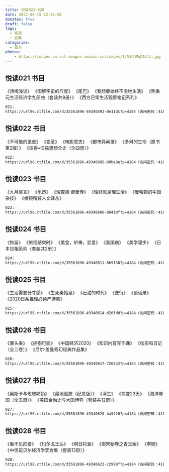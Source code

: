 ```yaml
---
title: 悦读021-028
date: 2022-06-15 12:44:58
donates: true
draft: false
tags:
  - 悦读
  - 合集
categories:
  - 图书
photos:
    - https://images-cn.ssl-images-amazon.cn/images/I/51CDMqQ1LtL.jpg
---
```


## 悦读021 书目

《诗境浅说》 
《图解宇宙的尺度》 
《尾巴》 
《我想要始终不渝地生活》 
《熊秉元生活经济学九部曲（套装共9册）》 
《西方日常生活观察笔记系列》 

<!--more-->

```bash
021: 
https://url96.ctfile.com/d/35561896-49340593-0e11dc?p=4184（访问密码：4184）
```

## 悦读022 书目

《不可能的堡垒》 
《变革》 
《电影意志》 
《都市异闻录》 
《多舛的生命（原书第2版）》 
《彼得•沃森思想全史（全四册）》

```bash
022: 
https://url96.ctfile.com/d/35561896-49340605-00ba8e?p=4184（访问密码：4184）
```

## 悦读023 书目

《九月寓言》 
《乐透》 
《理查德·费曼传》 
《理财就是理生活》 
《曼哈顿的中国杂技》 
《棱镜精装人文译丛》 

```bash
023: 
https://url96.ctfile.com/d/35561896-49340608-88410f?p=4184（访问密码：4184）
```

## 悦读024 书目

《拘留》 
《旅程结束时》 
《美食，祈祷，恋爱》 
《美国病》 
《美学漫步》 
《日本世相系列（套装共2册）》 

```bash
024: 
https://url96.ctfile.com/d/35561896-49340611-8b9130?p=4184（访问密码：4184）
```

## 悦读025 书目

《生活需要分寸感》 
《生死秦始皇》 
《石油的时代》 
《送行》 
《谈话录》 
《2020日系推理必读严选集》 

```bash
025: 
https://url96.ctfile.com/d/35561896-49340614-d20fd0?p=4184（访问密码：4184）
```

## 悦读026 书目

《罪头条》 
《拥抱可能》 
《中国经济2020》 
《知识内容写作课》 
《张宗和日记（全二卷）》 
《尼尔·盖曼奇幻经典作品集》 

```bash
026: 
https://url96.ctfile.com/d/35561896-49340617-726342?p=4184（访问密码：4184）
```

## 悦读027 书目

《奥斯卡与玫瑰奶奶》 
《藏地孤旅（纪念版）》 
《浮生》 
《惊变23天》 
《海洋帝国（全五册）》 
《美国金融史与大国博弈（套装共12册）》 

```bash
027: 
https://url96.ctfile.com/d/35561896-49340620-4a5f28?p=4184（访问密码：4184）
```

## 悦读028 书目

《看不见的爱》 
《玛尔戈王后》 
《明日将至》 
《南宋秘卷之青玉案》 
《李娃》 
《中信诺贝尔经济学奖合集（套装13册）》 

```bash
028: 
https://url96.ctfile.com/d/35561896-49340623-c2990f?p=4184（访问密码：4184）
```

